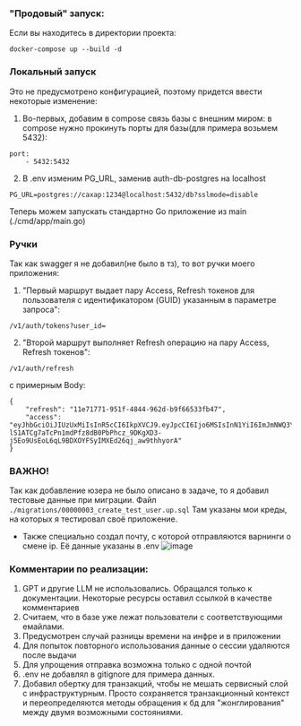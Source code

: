 ### "Продовый" запуск:
Если вы находитесь в директории проекта:
```
docker-compose up --build -d 
```

### Локальный запуск
Это не предусмотрено конфигурацией, поэтому придется ввести некоторые изменение:
1. Во-первых, добавим в compose связь базы с внешним миром:
в compose нужно прокинуть порты для базы(для примера возьмем 5432):
```
port:
    - 5432:5432
```

2. В .env изменим PG_URL, заменив auth-db-postgres на localhost
```
PG_URL=postgres://caxap:1234@localhost:5432/db?sslmode=disable
```
Теперь можем запускать стандартно Go приложение из main (./cmd/app/main.go)


### Ручки
Так как swagger я не добавил(не было в тз), то вот ручки моего приложения:
1. "Первый маршрут выдает пару Access, Refresh токенов для пользователя с идентификатором (GUID) указанным в параметре запроса":
```
/v1/auth/tokens?user_id=
```
2. "Второй маршрут выполняет Refresh операцию на пару Access, Refresh токенов":
```
/v1/auth/refresh
```
с примерным Body:
```
{
    "refresh": "11e71771-951f-4844-962d-b9f66533fb47",
    "access": "eyJhbGciOiJIUzUxMiIsInR5cCI6IkpXVCJ9.eyJpcCI6Ijo6MSIsInN1YiI6ImJmNWQ3YmFlLWJiZjUtNDUxNC1hNTBlLWY1YTJmMzM5N2RmMSIsImV4cCI6MTc0NjM0NDY4NywiaWF0IjoxNzQ2MzQ0MDg3LCJqdGkiOiJlNDM0NDI2ZS01YTE3LTRmZmQtOWI2My04MWQ2NDgwZjZjZjgifQ.lGmpg-lS1ATCg7aTcPn1mdPfz8dB0PbPhcz_9DKgXD3-j5Eo9UsEoL6qL9BDXOYFSyIMXEd26qj_aw9thhyorA"
}
```

### ВАЖНО!
Так как добавление юзера не было описано в задаче, то я добавил тестовые данные при миграции. Файл ```./migrations/00000003_create_test_user.up.sql```
Там указаны мои креды, на которых я тестировал своё приложение.

- Также специально создал почту, с которой отправляются варнинги о смене ip. Её данные указаны в .env
  ![image](https://github.com/user-attachments/assets/dc7bcc52-db88-4550-979e-193ebc27c71a)

### Комментарии по реализации:
1. GPT и другие LLM не использовались. Обращался только к документации. Некоторые ресурсы оставил ссылкой в качестве комментариев
2. Считаем, что в базе уже лежат пользователи с соответствующими емайлами.
3. Предусмотрен случай разницы времени на инфре и в приложении
4. Для попыток повторного использования данные о сессии удаляются после выдачи
5. Для упрощения отправка возможна только с одной почтой
6. .env не добавлял в gitignore для примера данных.
7. Добавил обертку для транзакций, чтобы не мешать сервисный слой с инфраструктурным. Просто сохраняется транзакционный контекст и переопределяются методы обращения к бд для "жонглирования" между двумя возможными состояниями.
